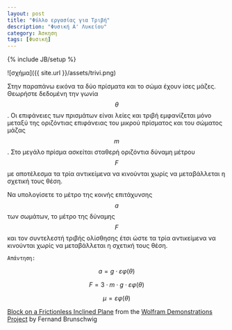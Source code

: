 ```yaml
---
layout: post
title: "Φύλλο εργασίας για Τριβή"
description: "Φυσική Α' Λυκείου"
category: Άσκηση
tags: [Φυσική]
---
```

{% include JB/setup %}

![σχήμα]({{ site.url }}/assets/trivi.png) 


Στην παραπάνω εικόνα τα δύο πρίσματα και το σώμα έχουν ίσες μάζες. Θεωρήστε δεδομένη την γωνία $$θ$$. Οι επιφάνειες των πρισμάτων είναι λείες και τριβή εμφανίζεται μόνο μεταξύ της οριζόντιας επιφάνειας του μικρού πρίσματος και του σώματος μάζας $$m$$. Στο μεγάλο πρίσμα ασκείται σταθερή οριζόντια δύναμη μέτρου $$F$$ με αποτέλεσμα τα τρία αντικείμενα να κινούνται χωρίς να μεταβάλλεται η σχετική τους θέση. 

Να υπολογίσετε το μέτρο της κοινής επιτάχυνσης $$a$$ των σωμάτων, το μέτρο της δύναμης $$F$$ και τον συντελεστή τριβής ολίσθησης έτσι ώστε τα τρία αντικείμενα να κινούνται χωρίς να μεταβάλλεται η σχετική τους θέση.


`Απάντηση:`


$$a = g \cdot εφ(θ)$$


$$F = 3 \cdot m \cdot g \cdot εφ(θ)$$


$$μ = εφ(θ)$$




<script type='text/javascript' src='http://demonstrations.wolfram.com/javascript/embed.js' ></script><script type='text/javascript'>var demoObj = new DEMOEMBED(); demoObj.run('BlockOnAFrictionlessInclinedPlane', '', '509', '601');</script><div id='DEMO_BlockOnAFrictionlessInclinedPlane'><a class='demonstrationHyperlink' href='http://demonstrations.wolfram.com/BlockOnAFrictionlessInclinedPlane/' target='_blank'>Block on a Frictionless Inclined Plane</a> from the <a class='demonstrationHyperlink' href='http://demonstrations.wolfram.com/' target='_blank'>Wolfram Demonstrations Project</a> by Fernand Brunschwig</div><br />